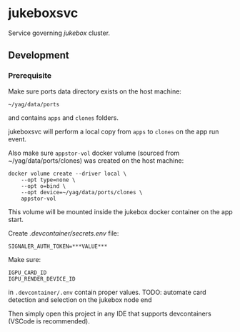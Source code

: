 # jukeboxsvc

Service governing *jukebox* cluster.

## Development

### Prerequisite

Make sure ports data directory exists on the host machine:

    ~/yag/data/ports

and contains `apps` and `clones` folders.

jukeboxsvc will perform a local copy from `apps` to `clones` on the app run event.

Also make sure `appstor-vol` docker volume (sourced from ~/yag/data/ports/clones) was created on the host machine:

    docker volume create --driver local \
        --opt type=none \
        --opt o=bind \
        --opt device=~/yag/data/ports/clones \
        appstor-vol

This volume will be mounted inside the jukebox docker container on the app start.

Create *.devcontainer/secrets.env* file:

    SIGNALER_AUTH_TOKEN=***VALUE***

Make sure:

    IGPU_CARD_ID
    IGPU_RENDER_DEVICE_ID

in `.devcontainer/.env` contain proper values.
TODO: automate card detection and selection on the jukebox node end

Then simply open this project in any IDE that supports devcontainers (VSCode is recommended).
